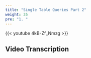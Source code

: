 ```yaml
---
title: "Single Table Queries Part 2"
weight: 35
pre: "1. "
---
```


{{< youtube 4kB-Zf_Nmzg >}}

## Video Transcription
